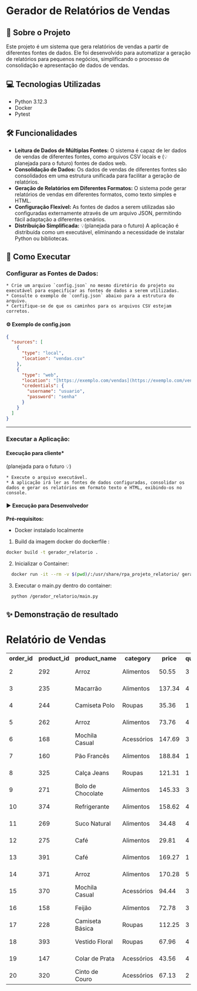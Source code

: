 # Gerador de Relatórios de Vendas

## 📝 Sobre o Projeto
Este projeto é um sistema que gera relatórios de vendas a partir de diferentes fontes de dados. Ele foi desenvolvido para automatizar a geração de relatórios para pequenos negócios, simplificando o processo de consolidação e apresentação de dados de vendas.

## 💻 Tecnologias Utilizadas

- Python 3.12.3
- Docker
- Pytest 

## 🛠️ Funcionalidades

* **Leitura de Dados de Múltiplas Fontes:** O sistema é capaz de ler dados de vendas de diferentes fontes, como arquivos CSV locais e (💡 planejada para o futuro) fontes de dados web.
* **Consolidação de Dados:** Os dados de vendas de diferentes fontes são consolidados em uma estrutura unificada para facilitar a geração de relatórios.
* **Geração de Relatórios em Diferentes Formatos:** O sistema pode gerar relatórios de vendas em diferentes formatos, como texto simples e HTML.
* **Configuração Flexível:** As fontes de dados a serem utilizadas são configuradas externamente através de um arquivo JSON, permitindo fácil adaptação a diferentes cenários.
* **Distribuição Simplificada:**  💡(planejada para o futuro) A aplicação é distribuída como um executável, eliminando a necessidade de instalar Python ou bibliotecas.

## 🚀 Como Executar

### **Configurar as Fontes de Dados:**

    * Crie um arquivo `config.json` no mesmo diretório do projeto ou executável para especificar as fontes de dados a serem utilizadas.
    * Consulte o exemplo de `config.json` abaixo para a estrutura do arquivo.
    * Certifique-se de que os caminhos para os arquivos CSV estejam corretos.


#### ⚙️ Exemplo de config.json

```json
{
  "sources": [
    {
      "type": "local",
      "location": "vendas.csv"
    },
    {
      "type": "web",
      "location": "[https://exemplo.com/vendas](https://exemplo.com/vendas)",
      "credentials": {
        "username": "usuario",
        "password": "senha"
      }
    }
  ]
}
```
---
### **Executar a Aplicação:**

  #### Execução para cliente*
  (planejada para o futuro 💡) <br>

    * Execute o arquivo executável.
    * A aplicação irá ler as fontes de dados configuradas, consolidar os dados e gerar os relatórios em formato texto e HTML, exibindo-os no console.



#### ▶️ Execução para Desenvolvedor

**Pré-requisitos:**
  -  Docker instalado localmente

 1. Build da imagem docker do dockerfile :  
 ```sh
 docker build -t gerador_relatorio . 
 ```
2. Inicializar o Container: 
```sh
  docker run -it --rm -v $(pwd)/:/usr/share/rpa_projeto_relatorio/ gerador_relatorio sh
```
3. Executar o main.py dentro do container: 
```sh
  python /gerador_relatorio/main.py
```

## ✨ Demonstração de resultado

<h1>Relatório de Vendas</h1><table><tr><th>order_id</th><th>product_id</th><th>product_name</th><th>category</th><th>price</th><th>quantity</th><th>discount</th><th>dt_sale</th><th>customer_id</th><th>customer_name</th><th>payment_method</th><th>store_id</th></tr><tr><td>2</td><td>292</td><td>Arroz</td><td>Alimentos</td><td>50.55</td><td>3</td><td>0.15</td><td>2025-04-06</td><td>1007</td><td>Paulo Sousa</td><td>Cartão de Débito</td><td>2</td></tr><tr><td>3</td><td>235</td><td>Macarrão</td><td>Alimentos</td><td>137.34</td><td>4</td><td>0.1</td><td>2025-04-06</td><td>1006</td><td>Maitê da Costa</td><td>Cartão de Débito</td><td>3</td></tr><tr><td>4</td><td>244</td><td>Camiseta Polo</td><td>Roupas</td><td>35.36</td><td>1</td><td>0.01</td><td>2025-04-15</td><td>1010</td><td>Dra. Eduarda Martins</td><td>Pix</td><td>2</td></tr><tr><td>5</td><td>262</td><td>Arroz</td><td>Alimentos</td><td>73.76</td><td>4</td><td>0.08</td><td>2025-04-11</td><td>1010</td><td>Diego Câmara</td><td>Cartão de Débito</td><td>3</td></tr><tr><td>6</td><td>168</td><td>Mochila Casual</td><td>Acessórios</td><td>147.69</td><td>3</td><td>0.18</td><td>2025-04-12</td><td>1004</td><td>Vitória Dias</td><td>Boleto</td><td>3</td></tr><tr><td>7</td><td>160</td><td>Pão Francês</td><td>Alimentos</td><td>188.84</td><td>1</td><td>0.01</td><td>2025-04-10</td><td>1008</td><td>Pietro Vieira</td><td>Cartão de Crédito</td><td>1</td></tr><tr><td>8</td><td>325</td><td>Calça Jeans</td><td>Roupas</td><td>121.31</td><td>1</td><td>0.13</td><td>2025-04-13</td><td>1001</td><td>Sr. Joaquim Câmara</td><td>Cartão de Débito</td><td>3</td></tr><tr><td>9</td><td>271</td><td>Bolo de Chocolate</td><td>Alimentos</td><td>145.33</td><td>3</td><td>0.12</td><td>2025-04-07</td><td>1001</td><td>Anthony da Costa</td><td>Cartão de Crédito</td><td>2</td></tr><tr><td>10</td><td>374</td><td>Refrigerante</td><td>Alimentos</td><td>158.62</td><td>4</td><td>0.01</td><td>2025-04-14</td><td>1003</td><td>Melina Rodrigues</td><td>Pix</td><td>1</td></tr><tr><td>11</td><td>269</td><td>Suco Natural</td><td>Alimentos</td><td>34.48</td><td>4</td><td>0.06</td><td>2025-04-03</td><td>1008</td><td>Thomas Alves</td><td>Cartão de Débito</td><td>2</td></tr><tr><td>12</td><td>275</td><td>Café</td><td>Alimentos</td><td>29.81</td><td>4</td><td>0.07</td><td>2025-04-02</td><td>1001</td><td>Pedro Lucas Sampaio</td><td>Dinheiro</td><td>2</td></tr><tr><td>13</td><td>391</td><td>Café</td><td>Alimentos</td><td>169.27</td><td>1</td><td>0.09</td><td>2025-04-08</td><td>1004</td><td>Otávio Pires</td><td>Cartão de Crédito</td><td>1</td></tr><tr><td>14</td><td>371</td><td>Arroz</td><td>Alimentos</td><td>170.28</td><td>5</td><td>0.18</td><td>2025-04-06</td><td>1002</td><td>Breno Novais</td><td>Cartão de Crédito</td><td>1</td></tr><tr><td>15</td><td>370</td><td>Mochila Casual</td><td>Acessórios</td><td>94.44</td><td>3</td><td>0.09</td><td>2025-04-11</td><td>1010</td><td>Cecilia Cunha</td><td>Cartão de Crédito</td><td>2</td></tr><tr><td>16</td><td>158</td><td>Feijão</td><td>Alimentos</td><td>72.78</td><td>3</td><td>0.03</td><td>2025-04-15</td><td>1006</td><td>Manuela da Paz</td><td>Boleto</td><td>2</td></tr><tr><td>17</td><td>228</td><td>Camiseta Básica</td><td>Roupas</td><td>112.25</td><td>3</td><td>0.17</td><td>2025-04-02</td><td>1002</td><td>Dante Rocha</td><td>Boleto</td><td>1</td></tr><tr><td>18</td><td>393</td><td>Vestido Floral</td><td>Roupas</td><td>67.96</td><td>4</td><td>0.11</td><td>2025-04-07</td><td>1009</td><td>Sra. Maria Flor Dias</td><td>Dinheiro</td><td>1</td></tr><tr><td>19</td><td>147</td><td>Colar de Prata</td><td>Acessórios</td><td>43.56</td><td>4</td><td>0.17</td><td>2025-04-13</td><td>1004</td><td>Dr. Arthur Sá</td><td>Cartão de Crédito</td><td>3</td></tr><tr><td>20</td><td>320</td><td>Cinto de Couro</td><td>Acessórios</td><td>67.13</td><td>2</td><td>0.19</td><td>2025-04-12</td><td>1003</td><td>Brayan Mendes</td><td>Cartão de Crédito</td><td>3</td></tr></table>